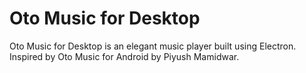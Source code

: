 # Oto Music for Desktop

Oto Music for Desktop is an elegant music player built using Electron. Inspired by Oto Music for Android by Piyush Mamidwar.
